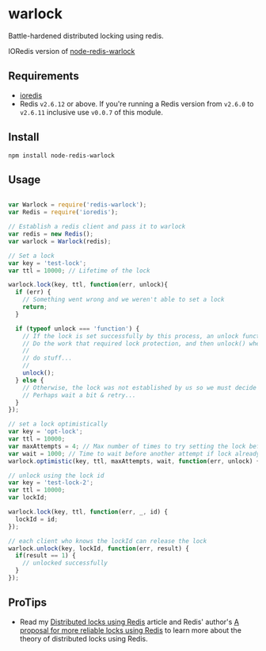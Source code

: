 warlock
=======

Battle-hardened distributed locking using redis. 

IORedis version of [node-redis-warlock](https://github.com/TheDeveloper/warlock)

## Requirements

* [ioredis](https://github.com/luin/ioredis)
* Redis `v2.6.12` or above. If you're running a Redis version from `v2.6.0` to `v2.6.11` inclusive use `v0.0.7` of this module.

## Install

    npm install node-redis-warlock

## Usage

```javascript

var Warlock = require('redis-warlock');
var Redis = require('ioredis');

// Establish a redis client and pass it to warlock
var redis = new Redis();
var warlock = Warlock(redis);

// Set a lock
var key = 'test-lock';
var ttl = 10000; // Lifetime of the lock

warlock.lock(key, ttl, function(err, unlock){
  if (err) {
    // Something went wrong and we weren't able to set a lock
    return;
  }

  if (typeof unlock === 'function') {
    // If the lock is set successfully by this process, an unlock function is passed to our callback.
    // Do the work that required lock protection, and then unlock() when finished...
    //
    // do stuff...
    //
    unlock();
  } else {
    // Otherwise, the lock was not established by us so we must decide what to do
    // Perhaps wait a bit & retry...
  }
});

// set a lock optimistically
var key = 'opt-lock';
var ttl = 10000;
var maxAttempts = 4; // Max number of times to try setting the lock before erroring
var wait = 1000; // Time to wait before another attempt if lock already in place
warlock.optimistic(key, ttl, maxAttempts, wait, function(err, unlock) {});

// unlock using the lock id
var key = 'test-lock-2';
var ttl = 10000;
var lockId;

warlock.lock(key, ttl, function(err, _, id) {
  lockId = id;
});

// each client who knows the lockId can release the lock
warlock.unlock(key, lockId, function(err, result) {
  if(result == 1) {
    // unlocked successfully
  }
});

```

## ProTips

* Read my [Distributed locks using Redis](https://engineering.gosquared.com/distributed-locks-using-redis) article and Redis' author's [A proposal for more reliable locks using Redis](http://antirez.com/news/77) to learn more about the theory of distributed locks using Redis.
